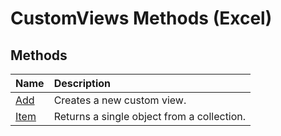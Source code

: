 
# CustomViews Methods (Excel)

## Methods



|**Name**|**Description**|
|:-----|:-----|
| [Add](134d9969-048b-6a53-4f2c-cc83589c5a70.md)|Creates a new custom view.|
| [Item](542a3838-c499-5aa1-735e-5fe0c9c852a1.md)|Returns a single object from a collection.|
